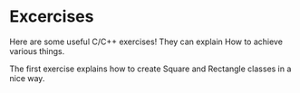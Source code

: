 # Excercises

Here are some useful C/C++ exercises! They can explain How to achieve various things.

The first exercise explains how to create Square and Rectangle classes in a nice way.
